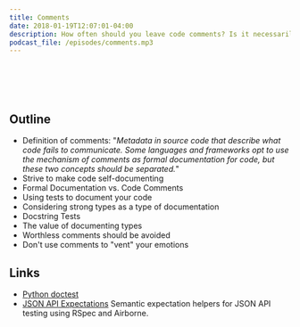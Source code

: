```yaml
---
title: Comments
date: 2018-01-19T12:07:01-04:00
description: How often should you leave code comments? Is it necessarily a failure to express yourself clearly in the code? Are code comments the best way to communicate with your team?
podcast_file: /episodes/comments.mp3
---
```

# &nbsp;
## Outline

  * Definition of comments: "*Metadata in source code that describe what code fails to communicate. Some languages and frameworks opt to use the mechanism of comments as formal documentation for code, but these two concepts should be separated.*"
  * Strive to make code self-documenting
  * Formal Documentation vs. Code Comments
  * Using tests to document your code
  * Considering strong types as a type of documentation
  * Docstring Tests
  * The value of documenting types
  * Worthless comments should be avoided
  * Don't use comments to "vent" your emotions


## Links

  * [Python doctest](https://docs.python.org/3.6/library/doctest.html)
  * [JSON API Expectations](https://github.com/Ross-Hunter/jsonapi_expectations) Semantic expectation helpers for JSON API testing using RSpec and Airborne.
